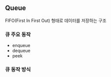 ## Queue

FIFO(First In First Out) 형태로 데이터를 저장하는 구조

### 큐 주요 동작

- enqueue
- dequeue
- peek

### 큐 동작 방식
